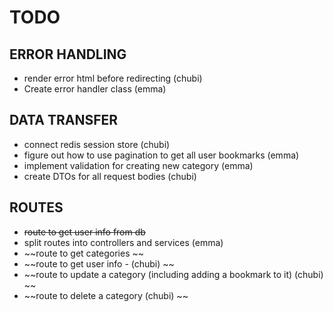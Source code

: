 # TODO

## ERROR HANDLING

- render error html before redirecting (chubi)
- Create error handler class (emma)

## DATA TRANSFER

- connect redis session store (chubi)
- figure out how to use pagination to get all user bookmarks (emma)
- implement validation for creating new category (emma)
- create DTOs for all request bodies (chubi)

## ROUTES

- ~~route to get user info from db~~
- split routes into controllers and services (emma)
- ~~route to get categories ~~
- ~~route to get user info - (chubi) ~~
- ~~route to update a category (including adding a bookmark to it) (chubi) ~~
- ~~route to delete a category (chubi) ~~

